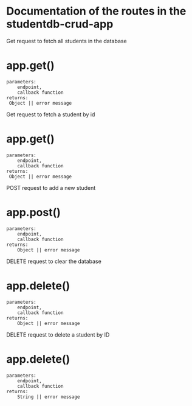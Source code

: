 # Documentation of the routes in the studentdb-crud-app

Get request to fetch all students in the database
# app.get()
    parameters: 
        endpoint, 
        callback function
    returns:
     Object || error message

Get request to fetch a student by id
# app.get()
    parameters: 
        endpoint, 
        callback function
    returns:
     Object || error message

POST request to add a new student
# app.post()
    parameters:
        endpoint,
        callback function
    returns: 
        Object || error message

DELETE request to clear the database
# app.delete()
    parameters:
        endpoint,
        callback function
    returns:
        Object || error message

DELETE request to delete a student by ID
# app.delete()
    parameters:
        endpoint,
        callback function
    returns:
        String || error message
